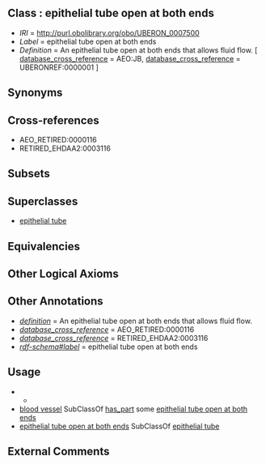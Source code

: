 
## Class : epithelial tube open at both ends

 * *IRI* = http://purl.obolibrary.org/obo/UBERON_0007500
 * *Label* = epithelial tube open at both ends
 * *Definition* = An epithelial tube open at both ends that allows fluid flow. [ [database_cross_reference](../../ef/oboInOwl#hasDbXref.md) = AEO:JB, [database_cross_reference](../../ef/oboInOwl#hasDbXref.md) = UBERONREF:0000001 ]

## Synonyms


## Cross-references

 * AEO_RETIRED:0000116
 * RETIRED_EHDAA2:0003116

## Subsets


## Superclasses

 * [epithelial tube](../../UBERON/14/UBERON_0003914.md)

## Equivalencies


## Other Logical Axioms


## Other Annotations

 * *[definition](../../IAO/15/IAO_0000115.md)* = An epithelial tube open at both ends that allows fluid flow.
 * *[database_cross_reference](../../ef/oboInOwl#hasDbXref.md)* = AEO_RETIRED:0000116
 * *[database_cross_reference](../../ef/oboInOwl#hasDbXref.md)* = RETIRED_EHDAA2:0003116
 * *[rdf-schema#label](../../el/rdf-schema#label.md)* = epithelial tube open at both ends

## Usage

 * -
 * [blood vessel](../../UBERON/81/UBERON_0001981.md) SubClassOf [has_part](../../BFO/51/BFO_0000051.md) some [epithelial tube open at both ends](../../UBERON/00/UBERON_0007500.md)
 * [epithelial tube open at both ends](../../UBERON/00/UBERON_0007500.md) SubClassOf [epithelial tube](../../UBERON/14/UBERON_0003914.md)

## External Comments

